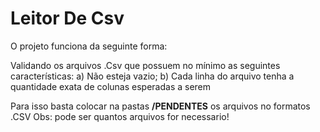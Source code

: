 # Leitor De Csv

O projeto funciona da seguinte forma:
 
 Validando os arquivos .Csv que possuem no mínimo as seguintes características:
 a) Não esteja vazio;
 b) Cada linha do arquivo tenha a quantidade exata de colunas esperadas a serem
 
 Para isso basta colocar na pastas **/PENDENTES** os arquivos no formatos .CSV Obs: pode ser quantos arquivos for necessario! 


